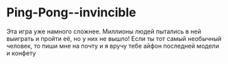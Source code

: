 # Ping-Pong--invincible
Эта игра уже намного сложнее. Миллионы людей пытались в ней выиграть и пройти её, но у них не вышло! Если ты тот самый необычный человек, то пиши мне на почту и я вручу тебе айфон последней модели и конфету
